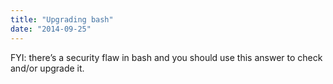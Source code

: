 ```yaml
---
title: "Upgrading bash"
date: "2014-09-25"
---
```


FYI: there’s a security flaw in bash and you should use this answer to check and/or upgrade it.
